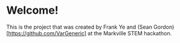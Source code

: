 # Welcome!

This is the project that was created by Frank Ye and (Sean Gordon)[https://github.com/VarGeneric] at the Markville STEM hackathon.
